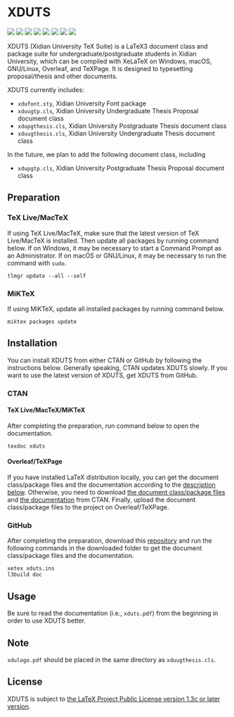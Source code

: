 # XDUTS

[![](https://img.shields.io/ctan/v/xduts)](https://www.ctan.org/pkg/xduts) [![](https://img.shields.io/github/v/tag/note286/xduts)](https://github.com/note286/xduts/tags) [![](https://img.shields.io/github/license/note286/xduts)](https://github.com/note286/xduts/blob/main/LICENSE) [![](https://img.shields.io/github/stars/note286/xduts)](https://github.com/note286/xduts) [![](https://img.shields.io/github/discussions/note286/xduts)](https://github.com/note286/xduts/discussions) [![](https://img.shields.io/github/issues/note286/xduts)](https://github.com/note286/xduts/issues?q=is%3Aopen+is%3Aissue) [![](https://img.shields.io/github/issues-closed/note286/xduts)](https://github.com/note286/xduts/issues?q=is%3Aissue+is%3Aclosed) [![](https://img.shields.io/github/commit-activity/m/note286/xduts)](https://github.com/note286/xduts/commits/main)

XDUTS (Xidian University TeX Suite) is a LaTeX3 document class and package suite for undergraduate/postgraduate students in Xidian University, which can be compiled with XeLaTeX on Windows, macOS, GNU/Linux, Overleaf, and TeXPage. It is designed to typesetting proposal/thesis and other documents.

XDUTS currently includes:

- `xdufont.sty`, Xidian University Font package
- `xduugtp.cls`, Xidian University Undergraduate Thesis Proposal document class
- `xdupgthesis.cls`, Xidian University Postgraduate Thesis document class
- `xduugthesis.cls`, Xidian University Undergraduate Thesis document class

In the future, we plan to add the following document class, including

- `xdupgtp.cls`, Xidian University Postgraduate Thesis Proposal document class

## Preparation

### TeX Live/MacTeX

If using TeX Live/MacTeX, make sure that the latest version of TeX Live/MacTeX is installed. Then update all packages by running command below. If on Windows, it may be necessary to start a Command Prompt as an Administrator. If on macOS or GNU/Linux, it may be necessary to run the command with `sudo`.

```shell
tlmgr update --all --self
```

### MiKTeX

If using MiKTeX, update all installed packages by running command below.

```shell
miktex packages update
```

## Installation

You can install XDUTS from either CTAN or GitHub by following the instructions below. Generally speaking, CTAN updates XDUTS slowly. If you want to use the latest version of XDUTS, get XDUTS from GitHub.

### CTAN

#### TeX Live/MacTeX/MiKTeX

After completing the preparation, run command below to open the documentation.

```shell
texdoc xduts
```

#### Overleaf/TeXPage

If you have installed LaTeX distribution locally, you can get the document class/package files and the documentation according to the [description below](#github). Otherwise, you need to download [the document class/package files](https://mirrors.cloud.tencent.com/CTAN/systems/texlive/tlnet/archive/xduts.tar.xz) and [the documentation](https://mirrors.cloud.tencent.com/CTAN/systems/texlive/tlnet/archive/xduts.doc.tar.xz) from CTAN. Finally, upload the document class/package files to the project on Overleaf/TeXPage.

### GitHub

After completing the preparation, download this [repository](https://github.com/note286/xduts/archive/refs/heads/main.zip) and run the following commands in the downloaded folder to get the document class/package files and the documentation.

```shell
xetex xduts.ins
l3build doc
```

## Usage

Be sure to read the documentation (i.e., `xduts.pdf`) from the beginning in order to use XDUTS better.

## Note

`xdulogo.pdf` should be placed in the same directory as `xduugthesis.cls`.

## License

XDUTS is subject to [the LaTeX Project Public License version 1.3c or later version](https://www.latex-project.org/lppl.txt).
